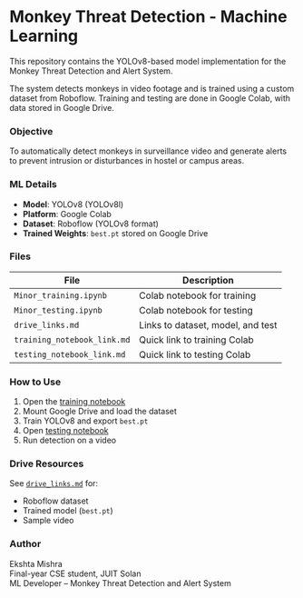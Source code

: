 # Monkey Threat Detection - Machine Learning 

This repository contains the YOLOv8-based model implementation for the Monkey Threat Detection and Alert System.

The system detects monkeys in video footage and is trained using a custom dataset from Roboflow. Training and testing are done in Google Colab, with data stored in Google Drive.



### Objective

To automatically detect monkeys in surveillance video and generate alerts to prevent intrusion or disturbances in hostel or campus areas.



### ML Details

- **Model**: YOLOv8 (YOLOv8l)
- **Platform**: Google Colab
- **Dataset**: Roboflow (YOLOv8 format)
- **Trained Weights**: `best.pt` stored on Google Drive



### Files

| File | Description |
|------|-------------|
| `Minor_training.ipynb` | Colab notebook for training |
| `Minor_testing.ipynb` | Colab notebook for testing |
| `drive_links.md` | Links to dataset, model, and test|
| `training_notebook_link.md` | Quick link to training Colab |
| `testing_notebook_link.md` | Quick link to testing Colab |


### How to Use

1. Open the [training notebook](https://colab.research.google.com/drive/1ObUF6T62c5ZmMY_9DXXoE-WgeGKQ3Oal)
2. Mount Google Drive and load the dataset
3. Train YOLOv8 and export `best.pt`
4. Open [testing notebook](https://colab.research.google.com/drive/1weZWB6phiVk5I9WCWYz1cyeXgj60bS25)
5. Run detection on a video


### Drive Resources

See [`drive_links.md`](drive_links.md) for:
- Roboflow dataset
- Trained model (`best.pt`)
- Sample video


### Author

Ekshta Mishra  
Final-year CSE student, JUIT Solan  
ML Developer – Monkey Threat Detection and Alert System
